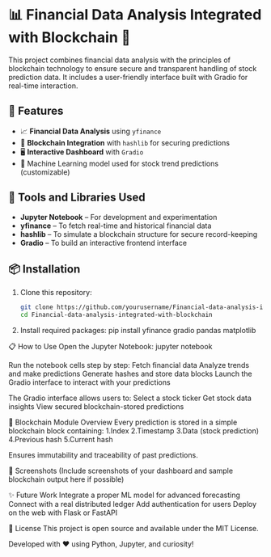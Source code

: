 # 📊 Financial Data Analysis Integrated with Blockchain 🔗

This project combines financial data analysis with the principles of blockchain technology to ensure secure and transparent handling of stock prediction data. It includes a user-friendly interface built with Gradio for real-time interaction.

## 🚀 Features

- 📈 **Financial Data Analysis** using `yfinance`
- 🔐 **Blockchain Integration** with `hashlib` for securing predictions
- 🖥️ **Interactive Dashboard** with `Gradio`
- 🧠 Machine Learning model used for stock trend predictions (customizable)

## 🧰 Tools and Libraries Used

- **Jupyter Notebook** – For development and experimentation
- **yfinance** – To fetch real-time and historical financial data
- **hashlib** – To simulate a blockchain structure for secure record-keeping
- **Gradio** – To build an interactive frontend interface

## 📦 Installation

1. Clone this repository:
   ```bash
   git clone https://github.com/yourusername/Financial-data-analysis-integrated-with-blockchain.git
   cd Financial-data-analysis-integrated-with-blockchain
2. Install required packages:
pip install yfinance gradio pandas matplotlib

📋 How to Use
Open the Jupyter Notebook:
jupyter notebook

Run the notebook cells step by step:
Fetch financial data
Analyze trends and make predictions
Generate hashes and store data blocks
Launch the Gradio interface to interact with your predictions

The Gradio interface allows users to:
Select a stock ticker
Get stock data insights
View secured blockchain-stored predictions

🔐 Blockchain Module Overview
Every prediction is stored in a simple blockchain block containing:
1.Index
2.Timestamp
3.Data (stock prediction)
4.Previous hash
5.Current hash

Ensures immutability and traceability of past predictions.

📸 Screenshots
(Include screenshots of your dashboard and sample blockchain output here if possible)

✨ Future Work
Integrate a proper ML model for advanced forecasting
Connect with a real distributed ledger
Add authentication for users
Deploy on the web with Flask or FastAPI

📄 License
This project is open source and available under the MIT License.

Developed with ❤️ using Python, Jupyter, and curiosity!
